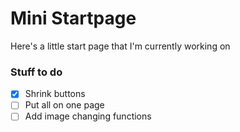 # Mini Startpage
Here's a little start page that I'm currently working on

### Stuff to do
- [x] Shrink buttons
- [ ] Put all on one page
- [ ] Add image changing functions
